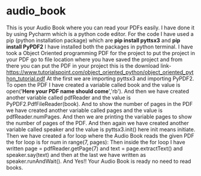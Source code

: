 # audio_book
This is your Audio Book where you can read your PDFs easily.
I have done it by using Pycharm which is a python code editor.
For the code I have used a pip (python installation package) which are **pip install pyttsx3** and **pip install PyPDF2**
I have installed both the packages in python terminal.
I have took a Object Oriented programming PDF for the project to put the project in your PDF go to file location where you have saved the project and from there you can put the PDF in your project this is the download link- https://www.tutorialspoint.com/object_oriented_python/object_oriented_python_tutorial.pdf
At the first we are importing pyttsx3 and importing PyPDF2.
To open the PDF I have created a variable called book and the value is open('**Here your PDF name should come**','rb').
And then we have created another variable called pdfReader and the value is PyPDF2.PdfFileReader(book).
And to show the number of pages in the PDF we have created another variable called pages and the value is pdfReader.numPages.
And then we are printing the variable pages to show the number of pages of the PDF.
And then again we have created another variable called speaker and the value is pyttsx3.init() here init means initiate.
Then we have created a for loop where the Audio Book reads the given PDF the for loop is for num in range(7, pages):
Then inside the for loop I have written page = pdfReader.getPage(7) and text = page.extractText() and speaker.say(text) and then at the last we have written as speaker.runAndWait().
And Yes!! Your Audio Book is ready no need to read books.
